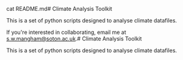 cat README.md# Climate Analysis Toolkit

This is a set of python scripts designed to analyse climate datafiles.

If you're interested in collaborating, email me at s.w.mangham@soton.ac.uk.# Climate Analysis Toolkit

This is a set of python scripts designed to analyse climate datafiles.

